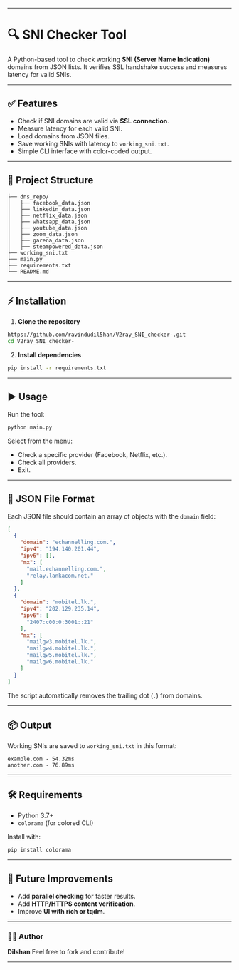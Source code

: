
---

# 🔍 SNI Checker Tool

A Python-based tool to check working **SNI (Server Name Indication)** domains from JSON lists. It verifies SSL handshake success and measures latency for valid SNIs.

---

## ✅ Features

* Check if SNI domains are valid via **SSL connection**.
* Measure latency for each valid SNI.
* Load domains from JSON files.
* Save working SNIs with latency to `working_sni.txt`.
* Simple CLI interface with color-coded output.

---

## 📂 Project Structure

```
├── dns_repo/
│   ├── facebook_data.json
│   ├── linkedin_data.json
│   ├── netflix_data.json
│   ├── whatsapp_data.json
│   ├── youtube_data.json
│   ├── zoom_data.json
│   ├── garena_data.json
│   ├── steampowered_data.json
├── working_sni.txt
├── main.py
├── requirements.txt
└── README.md
```

---

## ⚡ Installation

1. **Clone the repository**

```bash
https://github.com/ravindudil5han/V2ray_SNI_checker-.git
cd V2ray_SNI_checker-
```

2. **Install dependencies**

```bash
pip install -r requirements.txt
```

---

## ▶ Usage

Run the tool:

```bash
python main.py
```

Select from the menu:

* Check a specific provider (Facebook, Netflix, etc.).
* Check all providers.
* Exit.

---

## 📝 JSON File Format

Each JSON file should contain an array of objects with the `domain` field:

```json
[
  {
    "domain": "echannelling.com.",
    "ipv4": "194.140.201.44",
    "ipv6": [],
    "mx": [
      "mail.echannelling.com.",
      "relay.lankacom.net."
    ]
  },
  {
    "domain": "mobitel.lk.",
    "ipv4": "202.129.235.14",
    "ipv6": [
      "2407:c00:0:3001::21"
    ],
    "mx": [
      "mailgw3.mobitel.lk.",
      "mailgw4.mobitel.lk.",
      "mailgw5.mobitel.lk.",
      "mailgw6.mobitel.lk."
    ]
  }
]
```

The script automatically removes the trailing dot (`.`) from domains.

---

## 📦 Output

Working SNIs are saved to `working_sni.txt` in this format:

```
example.com - 54.32ms
another.com - 76.89ms
```

---

## 🛠 Requirements

* Python 3.7+
* `colorama` (for colored CLI)

Install with:

```bash
pip install colorama
```

---

## 🔮 Future Improvements

* Add **parallel checking** for faster results.
* Add **HTTP/HTTPS content verification**.
* Improve **UI with rich or tqdm**.

---

### 👨‍💻 Author

**Dilshan**
Feel free to fork and contribute!

---
